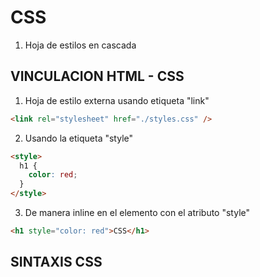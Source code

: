 # CSS

1. Hoja de estilos en cascada

## VINCULACION HTML - CSS

1. Hoja de estilo externa usando etiqueta "link"

```html
<link rel="stylesheet" href="./styles.css" />
```

2. Usando la etiqueta "style"

```html
<style>
  h1 {
    color: red;
  }
</style>
```

3. De manera inline en el elemento con el atributo "style"

```html
<h1 style="color: red">CSS</h1>
```

## SINTAXIS CSS
